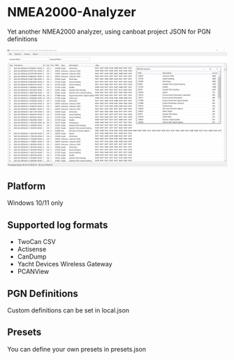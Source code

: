 # NMEA2000-Analyzer

Yet another NMEA2000 analyzer, using canboat project JSON for PGN definitions

![App Screenshot](images/screenshot1.png)

## Platform

Windows 10/11 only

## Supported log formats

* TwoCan CSV
* Actisense
* CanDump
* Yacht Devices Wireless Gateway
* PCANView

## PGN Definitions

Custom definitions can be set in local.json

## Presets

You can define your own presets in presets.json